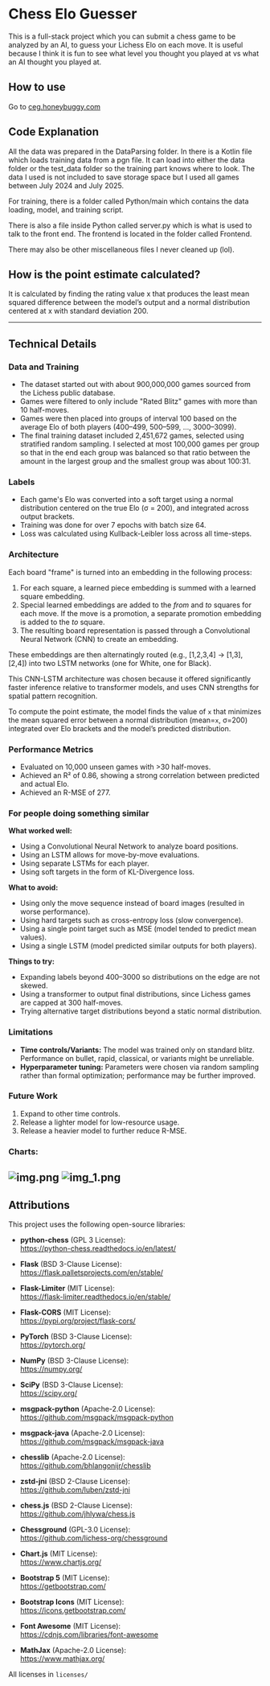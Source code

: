 # Chess Elo Guesser

This is a full-stack project which you can submit a chess game to be analyzed by an AI, to guess your Lichess Elo on
each move. It is useful because I think it is fun to see what level you thought you played at vs what an AI thought you
played at.

## How to use

Go to [ceg.honeybuggy.com](https://ceg.honeybuggy.com)

## Code Explanation
All the data was prepared in the DataParsing folder. In there is a Kotlin file which loads training data from a pgn file. It can load into either the data folder or the test_data folder so the training part knows where to look. The data I used is not included to save storage space but I used all games between July 2024 and July 2025.  

For training, there is a folder called Python/main which contains the data loading, model, and training script. 

There is also a file inside Python called server.py which is what is used to talk to the front end. The frontend is located in the folder called Frontend. 

There may also be other miscellaneous files I never cleaned up (lol).

## How is the point estimate calculated?

It is calculated by finding the rating value x that produces the least mean squared difference between the model’s output and a normal
distribution centered at x with standard deviation 200.

---

## Technical Details

### Data and Training

- The dataset started out with about 900,000,000 games sourced from the Lichess public database.
- Games were filtered to only include "Rated Blitz" games with more than 10 half-moves.
- Games were then placed into groups of interval 100 based on the average Elo of both players (400–499, 500–599, ...,
  3000–3099).
- The final training dataset included 2,451,672 games, selected using stratified random sampling. I selected at most 100,000 games per group so that in the end each group was
  balanced so that ratio between the amount in the largest group and the smallest group was about 100:31.

### Labels

- Each game's Elo was converted into a soft target using a normal distribution centered on the true Elo (σ = 200), and
  integrated across output brackets.
- Training was done for over 7 epochs with batch size 64.
- Loss was calculated using Kullback-Leibler loss across all time-steps.

### Architecture

Each board "frame" is turned into an embedding in the following process:

1. For each square, a learned piece embedding is summed with a learned square embedding.
2. Special learned embeddings are added to the *from* and *to* squares for each move. If the move is a promotion, a
   separate promotion embedding is added to the *to* square.
3. The resulting board representation is passed through a Convolutional Neural Network (CNN) to create an embedding.

These embeddings are then alternatingly routed (e.g., [1,2,3,4] → [1,3], [2,4]) into two LSTM networks (one for White,
one for Black).

This CNN-LSTM architecture was chosen because it offered significantly faster inference relative to transformer models,
and uses CNN strengths for spatial pattern recognition.

To compute the point estimate, the model finds the value of `x` that minimizes the mean squared error between a normal
distribution (mean=`x`, σ=200) integrated over Elo brackets and the model’s predicted distribution.

### Performance Metrics

- Evaluated on 10,000 unseen games with >30 half-moves.
- Achieved an R² of 0.86, showing a strong correlation between predicted and actual Elo.
- Achieved an R-MSE of 277.

### For people doing something similar

**What worked well:**

- Using a Convolutional Neural Network to analyze board positions.
- Using an LSTM allows for move-by-move evaluations.
- Using separate LSTMs for each player.
- Using soft targets in the form of KL-Divergence loss.

**What to avoid:**

- Using only the move sequence instead of board images (resulted in worse performance).
- Using hard targets such as cross-entropy loss (slow convergence).
- Using a single point target such as MSE (model tended to predict mean values).
- Using a single LSTM (model predicted similar outputs for both players).

**Things to try:**

- Expanding labels beyond 400–3000 so distributions on the edge are not skewed.
- Using a transformer to output final distributions, since Lichess games are capped at 300 half-moves.
- Trying alternative target distributions beyond a static normal distribution.

### Limitations

- **Time controls/Variants:** The model was trained only on standard blitz. Performance on bullet, rapid, classical, or
  variants might be unreliable.
- **Hyperparameter tuning:** Parameters were chosen via random sampling rather than formal optimization; performance may
  be further improved.

### Future Work

1. Expand to other time controls.
2. Release a lighter model for low-resource usage.
3. Release a heavier model to further reduce R-MSE.

### Charts:

![img.png](img.png)
![img_1.png](img_1.png)
---

## Attributions

This project uses the following open-source libraries:

- **python-chess** (GPL 3 License):  
  https://python-chess.readthedocs.io/en/latest/

- **Flask** (BSD 3-Clause License):  
  https://flask.palletsprojects.com/en/stable/

- **Flask-Limiter** (MIT License):  
  https://flask-limiter.readthedocs.io/en/stable/

- **Flask-CORS** (MIT License):  
  https://pypi.org/project/flask-cors/

- **PyTorch** (BSD 3-Clause License):  
  https://pytorch.org/

- **NumPy** (BSD 3-Clause License):  
  https://numpy.org/

- **SciPy** (BSD 3-Clause License):  
  https://scipy.org/

- **msgpack-python** (Apache-2.0 License):  
  https://github.com/msgpack/msgpack-python

- **msgpack-java** (Apache-2.0 License):  
  https://github.com/msgpack/msgpack-java

- **chesslib** (Apache-2.0 License):  
  https://github.com/bhlangonijr/chesslib

- **zstd-jni** (BSD 2-Clause License):  
  https://github.com/luben/zstd-jni

- **chess.js** (BSD 2-Clause License):  
  https://github.com/jhlywa/chess.js

- **Chessground** (GPL-3.0 License):  
  https://github.com/lichess-org/chessground

- **Chart.js** (MIT License):  
  https://www.chartjs.org/

- **Bootstrap 5** (MIT License):  
  https://getbootstrap.com/

- **Bootstrap Icons** (MIT License):  
  https://icons.getbootstrap.com/

- **Font Awesome** (MIT License):  
  https://cdnjs.com/libraries/font-awesome

- **MathJax** (Apache-2.0 License):  
  https://www.mathjax.org/

All licenses in `licenses/`
